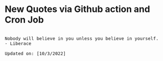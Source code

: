 # New Quotes via Github action and Cron Job

<pre>
<!-- #quote -->
Nobody will believe in you unless you believe in yourself.
- Liberace

Updated on: [10/3/2022]
<!-- #quoteEnd -->
</pre>
